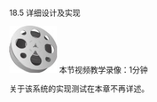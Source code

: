 ### 
  18.5 详细设计及实现


<img class="my_markdown" class="h-pic" src="../images/Figure-0417-316.jpg" style="width:86px;  height: 85px; "/> 本节视频教学录像：1分钟

关于该系统的实现测试在本章不再详述。

